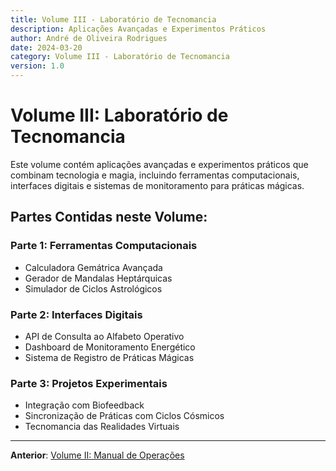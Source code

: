 ```yaml
---
title: Volume III - Laboratório de Tecnomancia
description: Aplicações Avançadas e Experimentos Práticos
author: André de Oliveira Rodrigues
date: 2024-03-20
category: Volume III - Laboratório de Tecnomancia
version: 1.0
---
```


# Volume III: Laboratório de Tecnomancia

Este volume contém aplicações avançadas e experimentos práticos que combinam tecnologia e magia, incluindo ferramentas computacionais, interfaces digitais e sistemas de monitoramento para práticas mágicas.

## Partes Contidas neste Volume:

### Parte 1: Ferramentas Computacionais
- Calculadora Gemátrica Avançada
- Gerador de Mandalas Heptárquicas
- Simulador de Ciclos Astrológicos

### Parte 2: Interfaces Digitais
- API de Consulta ao Alfabeto Operativo
- Dashboard de Monitoramento Energético
- Sistema de Registro de Práticas Mágicas

### Parte 3: Projetos Experimentais
- Integração com Biofeedback
- Sincronização de Práticas com Ciclos Cósmicos
- Tecnomancia das Realidades Virtuais

---

**Anterior**: [Volume II: Manual de Operações](../Volume-II-Manual-de-Operacoes/index.md)
